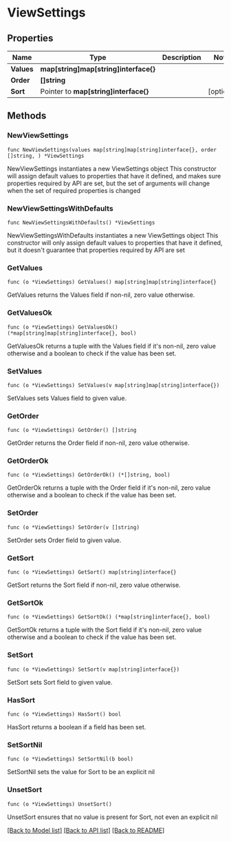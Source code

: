 # ViewSettings

## Properties

Name | Type | Description | Notes
------------ | ------------- | ------------- | -------------
**Values** | **map[string]map[string]interface{}** |  | 
**Order** | **[]string** |  | 
**Sort** | Pointer to **map[string]interface{}** |  | [optional] 

## Methods

### NewViewSettings

`func NewViewSettings(values map[string]map[string]interface{}, order []string, ) *ViewSettings`

NewViewSettings instantiates a new ViewSettings object
This constructor will assign default values to properties that have it defined,
and makes sure properties required by API are set, but the set of arguments
will change when the set of required properties is changed

### NewViewSettingsWithDefaults

`func NewViewSettingsWithDefaults() *ViewSettings`

NewViewSettingsWithDefaults instantiates a new ViewSettings object
This constructor will only assign default values to properties that have it defined,
but it doesn't guarantee that properties required by API are set

### GetValues

`func (o *ViewSettings) GetValues() map[string]map[string]interface{}`

GetValues returns the Values field if non-nil, zero value otherwise.

### GetValuesOk

`func (o *ViewSettings) GetValuesOk() (*map[string]map[string]interface{}, bool)`

GetValuesOk returns a tuple with the Values field if it's non-nil, zero value otherwise
and a boolean to check if the value has been set.

### SetValues

`func (o *ViewSettings) SetValues(v map[string]map[string]interface{})`

SetValues sets Values field to given value.


### GetOrder

`func (o *ViewSettings) GetOrder() []string`

GetOrder returns the Order field if non-nil, zero value otherwise.

### GetOrderOk

`func (o *ViewSettings) GetOrderOk() (*[]string, bool)`

GetOrderOk returns a tuple with the Order field if it's non-nil, zero value otherwise
and a boolean to check if the value has been set.

### SetOrder

`func (o *ViewSettings) SetOrder(v []string)`

SetOrder sets Order field to given value.


### GetSort

`func (o *ViewSettings) GetSort() map[string]interface{}`

GetSort returns the Sort field if non-nil, zero value otherwise.

### GetSortOk

`func (o *ViewSettings) GetSortOk() (*map[string]interface{}, bool)`

GetSortOk returns a tuple with the Sort field if it's non-nil, zero value otherwise
and a boolean to check if the value has been set.

### SetSort

`func (o *ViewSettings) SetSort(v map[string]interface{})`

SetSort sets Sort field to given value.

### HasSort

`func (o *ViewSettings) HasSort() bool`

HasSort returns a boolean if a field has been set.

### SetSortNil

`func (o *ViewSettings) SetSortNil(b bool)`

 SetSortNil sets the value for Sort to be an explicit nil

### UnsetSort
`func (o *ViewSettings) UnsetSort()`

UnsetSort ensures that no value is present for Sort, not even an explicit nil

[[Back to Model list]](../README.md#documentation-for-models) [[Back to API list]](../README.md#documentation-for-api-endpoints) [[Back to README]](../README.md)


